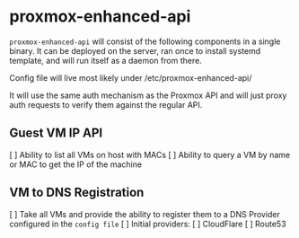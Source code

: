 # proxmox-enhanced-api

`proxmox-enhanced-api` will consist of the following components in a single binary. It can be deployed on the server, ran once to install systemd template, and will run itself as a daemon from there.

Config file will live most likely under /etc/proxmox-enhanced-api/

It will use the same auth mechanism as the Proxmox API and will just proxy auth requests to verify them against the regular API.

## Guest VM IP API

[ ] Ability to list all VMs on host with MACs
[ ] Ability to query a VM by name or MAC to get the IP of the machine

## VM to DNS Registration

[ ] Take all VMs and provide the ability to register them to a DNS Provider configured in the `config file`
[ ] Initial providers:
  [ ] CloudFlare
  [ ] Route53
